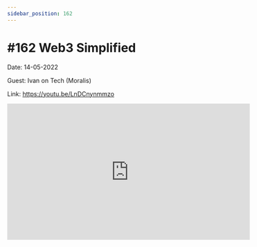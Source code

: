 ```yaml
---
sidebar_position: 162
---
```


# #162 Web3 Simplified

Date: 14-05-2022

Guest: Ivan on Tech (Moralis)

Link: https://youtu.be/LnDCnynmmzo

<iframe width="560" height="315" src="https://www.youtube.com/embed/LnDCnynmmzo" title="YouTube video player" frameborder="0" allow="accelerometer; autoplay; clipboard-write; encrypted-media; gyroscope; picture-in-picture; web-share" allowfullscreen></iframe>